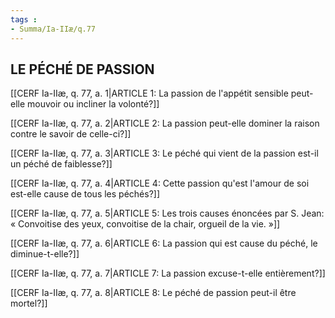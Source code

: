 ```yaml
---
tags : 
- Summa/Ia-IIæ/q.77
---
```


## LE PÉCHÉ DE PASSION

[[CERF Ia-IIæ, q. 77, a. 1|ARTICLE 1: La passion de l'appétit sensible peut-elle mouvoir ou incliner la volonté?]]

[[CERF Ia-IIæ, q. 77, a. 2|ARTICLE 2: La passion peut-elle dominer la raison contre le savoir de celle-ci?]]

[[CERF Ia-IIæ, q. 77, a. 3|ARTICLE 3: Le péché qui vient de la passion est-il un péché de faiblesse?]]

[[CERF Ia-IIæ, q. 77, a. 4|ARTICLE 4: Cette passion qu'est l'amour de soi est-elle cause de tous les péchés?]]

[[CERF Ia-IIæ, q. 77, a. 5|ARTICLE 5: Les trois causes énoncées par S. Jean: « Convoitise des yeux, convoitise de la chair, orgueil de la vie. »]]

[[CERF Ia-IIæ, q. 77, a. 6|ARTICLE 6: La passion qui est cause du péché, le diminue-t-elle?]]

[[CERF Ia-IIæ, q. 77, a. 7|ARTICLE 7: La passion excuse-t-elle entièrement?]]

[[CERF Ia-IIæ, q. 77, a. 8|ARTICLE 8: Le péché de passion peut-il être mortel?]]

